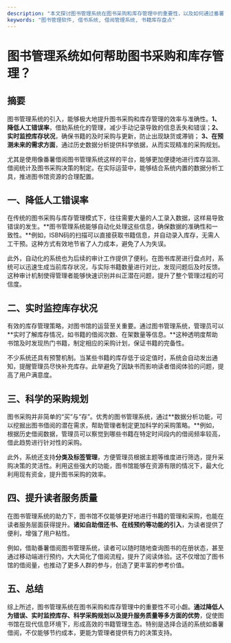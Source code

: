 ```yaml
---
description: "本文探讨图书管理系统在图书采购和库存管理中的重要性，以及如何通过番薯借阅图书管理系统优化这些流程。"
keywords: "图书管理软件, 借书系统, 借阅管理系统, 书籍库存盘点"
---
```

# 图书管理系统如何帮助图书采购和库存管理？

## 摘要

图书管理系统的引入，能够极大地提升图书采购和库存管理的效率与准确性。**1、降低人工错误率**，借助系统化的管理，减少手动记录导致的信息丢失和错误；**2、实时监控库存状况**，确保书籍的及时采购与更新，防止出现缺货或滞销； **3、在预测未来的需求方面**，通过历史数据分析提供科学依据，从而实现精准的采购规划。

尤其是使用像番薯借阅图书管理系统这样的平台，能够更加便捷地进行库存监测、借阅统计及图书采购决策的制定。在实际运营中，能够结合系统内置的数据分析工具，推进图书馆资源的合理配置。

## 一、降低人工错误率

在传统的图书采购与库存管理模式下，往往需要大量的人工录入数据，这样易导致错误的发生。**图书管理系统能够自动化处理这些信息，确保数据的准确性和一致性。**例如，ISBN码的扫描可以直接获取书籍信息，并自动录入库存，无需人工干预。这种方式有效地节省了人力成本，避免了人为失误。

此外，自动化的系统也为后续的审计工作提供了便利。在图书库房进行盘点时，系统可以迅速生成当前库存状况，与实际书籍数量进行对比，发现问题后及时反馈。这种审计机制使得管理者能够快速识别并纠正潜在问题，提升了整个管理过程的可信度。

## 二、实时监控库存状况

有效的库存管理策略，对图书馆的运营至关重要。通过图书管理系统，管理员可以**实时了解库存情况，如书籍的借阅次数、在架数量等信息。**这种透明度帮助书馆及时发现热门书籍，制定相应的采购计划，保证书籍的完备性。

不少系统还具有预警机制。当某些书籍的库存低于设定值时，系统会自动发出通知，提醒管理员尽快补充库存。此举避免了因缺书而影响读者借阅体验的问题，提高了用户满意度。

## 三、科学的采购规划

图书采购并非简单的“买”与“存”。优秀的图书管理系统，通过**数据分析功能，可以挖掘出图书借阅的潜在需求，帮助管理者制定更加科学的采购策略。**例如，根据历史借阅数据，管理员可以察觉到哪些书籍在特定时间段内的借阅频率较高，借此趋势进行针对性的采购。

此外，系统还支持**分类及标签管理**，方便管理员根据主题等维度进行筛选，提升采购决策的灵活性。利用这些强大的功能，图书馆能够在资源有限的情况下，最大化利用现有资金，提升图书采购的效率。

## 四、提升读者服务质量

在图书管理系统的助力下，图书馆不仅能够更好地进行书籍的管理和采购，也能在读者服务层面获得提升。**诸如自助借还书、在线预约等功能的引入**，为读者提供了便利，增强了用户粘性。

例如，借助番薯借阅图书管理系统，读者可以随时随地查询图书的在册状态，甚至通过移动端进行预约，大大简化了借阅流程，提升了阅读体验。这不仅增加了图书馆的借阅量，也推动了更多人群的参与，创造了更丰富的参考价值。

## 五、总结

综上所述，图书管理系统在图书采购和库存管理中的重要性不可小觑。**通过降低人为错误、实时监控库存、科学采购规划以及提升服务质量等多方面的优势**，促使图书馆在现代信息环境下，形成高效的书籍管理生态。特别是选择合适的系统如番薯借阅，不仅能够节约成本，更能为管理者提供有力的决策支持。
